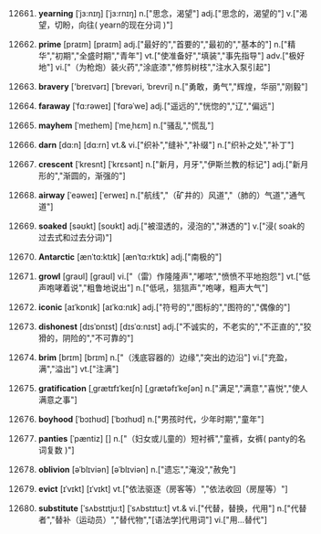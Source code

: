 12661. **yearning**
[ˈjɜ:nɪŋ]  [ˈjɜ:rnɪŋ]
n.["思念，渴望"]  adj.["思念的，渴望的"]  v.["渴望，切盼，向往( yearn的现在分词 )"]  

12662. **prime**
[praɪm]  [praɪm]
adj.["最好的","首要的","最初的","基本的"]  n.["精华","初期","全盛时期","青年"]  vt.["使准备好","填装","事先指导"]  adv.["极好地"]  vi.["（为枪炮）装火药","涂底漆","修剪树枝","注水入泵引起"]  

12663. **bravery**
['breɪvərɪ]  [ˈbrevəri, ˈbrevri]
n.["勇敢，勇气","辉煌，华丽","刚毅"]  

12664. **faraway**
[ˈfɑ:rəweɪ]  [ˈfɑrəˈwe]
adj.["遥远的","恍惚的","辽","偏远"]  

12665. **mayhem**
[ˈmeɪhem]  [ˈmeˌhɛm]
n.["骚乱","慌乱"]  

12666. **darn**
[dɑ:n]  [dɑ:rn]
vt.& vi.["织补","缝补","补缀"]  n.["织补之处","补丁"]  

12667. **crescent**
[ˈkresnt]  [ˈkrɛsənt]
n.["新月，月牙","伊斯兰教的标记"]  adj.["新月形的","渐圆的，渐强的"]  

12668. **airway**
[ˈeəweɪ]  [ˈerweɪ]
n.["航线","（矿井的）风道","（肺的）气道","通气道"]  

12669. **soaked**
[səʊkt]  [soʊkt]
adj.["被湿透的，浸泡的","淋透的"]  v.["浸( soak的过去式和过去分词)"]  

12670. **Antarctic**
[ænˈtɑ:ktɪk]  [ænˈtɑ:rktɪk]
adj.["南极的"]  

12671. **growl**
[graʊl]  [ɡraʊl]
vi.["（雷）作隆隆声","嘟哝","愤愤不平地抱怨"]  vt.["低声咆哮着说","粗鲁地说出"]  n.["低吼，狺狺声","咆哮，粗声大气"]  

12672. **iconic**
[aɪˈkɒnɪk]  [aɪˈkɑ:nɪk]
adj.["符号的","图标的","图符的","偶像的"]  

12673. **dishonest**
[dɪsˈɒnɪst]  [dɪsˈɑ:nɪst]
adj.["不诚实的，不老实的","不正直的","狡猾的，阴险的","不可靠的"]  

12674. **brim**
[brɪm]  [brɪm]
n.["（浅底容器的）边缘","突出的边沿"]  vi.["充盈，满","溢出"]  vt.["注满"]  

12675. **gratification**
[ˌgrætɪfɪˈkeɪʃn]  [ˌɡrætəfɪˈkeʃən]
n.["满足","满意","喜悦","使人满意之事"]  

12676. **boyhood**
[ˈbɔɪhʊd]  [ˈbɔɪhʊd]
n.["男孩时代，少年时期","童年"]  

12677. **panties**
[ˈpæntiz]  []
n.["（妇女或儿童的）短衬裤","童裤，女裤( panty的名词复数 )"]  

12678. **oblivion**
[əˈblɪviən]  [əˈblɪviən]
n.["遗忘","淹没","赦免"]  

12679. **evict**
[ɪˈvɪkt]  [ɪˈvɪkt]
vt.["依法驱逐（房客等）","依法收回（房屋等）"]  

12680. **substitute**
[ˈsʌbstɪtju:t]  [ˈsʌbstɪtu:t]
vt.& vi.["代替，替换，代用"]  n.["代替者","替补（运动员）","替代物","[语法学]代用词"]  vi.["用…替代"]  

